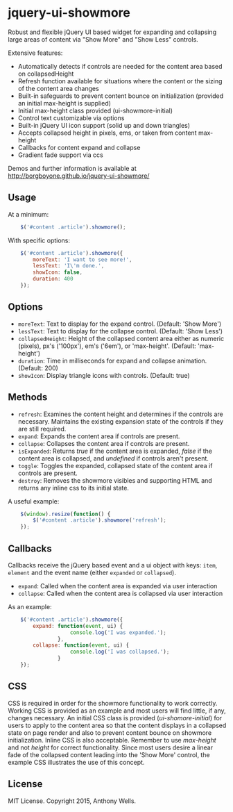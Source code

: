 # jquery-ui-showmore
Robust and flexible jQuery UI based widget for expanding and collapsing large areas of content via "Show More" and "Show Less" controls.

Extensive features:

- Automatically detects if controls are needed for the content area based on collapsedHeight
- Refresh function available for situations where the content or the sizing of the content area changes
- Built-in safeguards to prevent content bounce on initialization (provided an initial max-height is supplied)
- Initial max-height class provided (ui-showmore-initial)
- Control text customizable via options
- Built-in jQuery UI icon support (solid up and down triangles)
- Accepts collapsed height in pixels, ems, or taken from content max-height
- Callbacks for content expand and collapse
- Gradient fade support via ccs

Demos and further information is available at http://borgboyone.github.io/jquery-ui-showmore/

Usage
---
At a minimum:
```js
    $('#content .article').showmore();
```

With specific options:

```js
    $('#content .article').showmore({
        moreText: 'I want to see more!',
        lessText: 'I\'m done.',
        showIcon: false,
        duration: 400
    });
```

Options
-------
- `moreText`: Text to display for the expand control. (Default: 'Show More')
- `lessText`: Text to display for the collapse control. (Default: 'Show Less')
- `collapsedHeight`: Height of the collapsed content area either as numeric (pixels), px's ('100px'), em's ('6em'), or 'max-height'. (Default: 'max-height')
- `duration`: Time in milliseconds for expand and collapse animation. (Default: 200)
- `showIcon`: Display triangle icons with controls. (Default: true)

Methods
-------
- `refresh`: Examines the content height and determines if the controls are necessary. Maintains the existing expansion state of the controls if they are still required.
- `expand`: Expands the content area if controls are present.
- `collapse`: Collapses the content area if controls are present.
- `isExpanded`: Returns *true* if the content area is expanded, *false* if the content area is collapsed, and *undefined* if controls aren't present.
- `toggle`: Toggles the expanded, collapsed state of the content area if controls are present.
- `destroy`: Removes the showmore visibles and supporting HTML and returns any inline css to its initial state.

A useful example:
```js
    $(window).resize(function() {
        $('#content .article').showmore('refresh');
    });
```

Callbacks
---------
Callbacks receive the jQuery based event and a ui object with keys: `item`, `element` and the event name (either `expanded` or `collapsed`).
- `expand`: Called when the content area is expanded via user interaction
- `collapse`: Called when the content area is collapsed via user interaction

As an example:
```js
    $('#content .article').showmore({
    	expand: function(event, ui) {
                    console.log('I was expanded.');
                },
        collapse: function(event, ui) {
                    console.log('I was collapsed.');
                }
    });
```

CSS
---
CSS is required in order for the showmore functionality to work correctly.  Working CSS is provided as an example and most users will find little, if any, changes necessary.
An initial CSS class is provided (*ui-shomore-initial*) for users to apply to the content area so that the content displays in a collapsed state on page render and also to prevent content bounce on showmore initialization. Inline CSS is also acceptable.  Remember to use *max-height* and not *height* for correct functionality.
Since most users desire a linear fade of the collapsed content leading into the 'Show More' control, the example CSS illustrates the use of this concept.

License
-------
MIT License. Copyright 2015, Anthony Wells.
